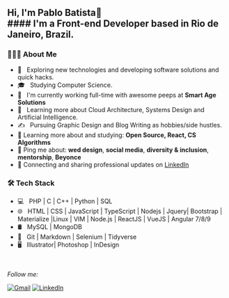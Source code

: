 <h2> Hi, I'm Pablo Batista👋 </br>
#### I'm a Front-end Developer based in Rio de Janeiro, Brazil.
</h2>


<h3> 👨🏻‍💻 About Me </h3>

- 🤔 &nbsp; Exploring new technologies and developing software solutions and quick hacks.
- 🎓 &nbsp; Studying Computer Science.
- 💼 &nbsp; I'm currently working full-time with awesome peeps at **Smart Age Solutions**
- 🌱 &nbsp; Learning more about Cloud Architecture, Systems Design and Artificial Intelligence.
- ✍️ &nbsp; Pursuing Graphic Design and Blog Writing as hobbies/side hustles.
- 🌱 Learning more about and studying: **Open Source, React, CS Algorithms**
- 💬 Ping me about: **wed design**, **social media**, **diversity & inclusion**, **mentorship**, **Beyonce**
- 💼 Connecting and sharing professional updates on <a href="https://www.linkedin.com/in/pablo-batista-16a7a7180/">LinkedIn</a>

<h3>🛠 Tech Stack</h3>

- 💻 &nbsp; PHP | C | C++ | Python | SQL 
- 🌐 &nbsp; HTML | CSS | JavaScript | TypeScript | Nodejs | Jquery| Bootstrap | Materialize |Linux | VIM | Node.js | ReactJS | VueJS | Angular 7/8/9
- 🛢 &nbsp; MySQL | MongoDB
- 🔧 &nbsp; Git | Markdown | Selenium | Tidyverse
- 🖥 &nbsp; Illustrator| Photoshop | InDesign

<br/>

<i>Follow me:</i><br>

[![Gmail](https://img.shields.io/badge/-GMAIL-D14836?style=for-the-badge&logo=gmail&logoColor=white)](mailto:pablohrbatista@gmail.com)
[![LinkedIn](https://img.shields.io/badge/-LINKEDIN-0077B5?style=for-the-badge&logo=linkedin&logoColor=white)](https://www.linkedin.com/in/pablo-batista-16a7a7180/)
